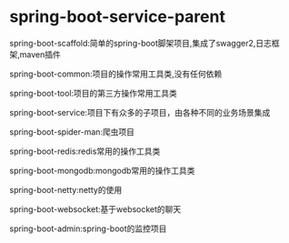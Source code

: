 # spring-boot-service-parent

spring-boot-scaffold:简单的spring-boot脚架项目,集成了swagger2,日志框架,maven插件

spring-boot-common:项目的操作常用工具类,没有任何依赖

spring-boot-tool:项目的第三方操作常用工具类

spring-boot-service:项目下有众多的子项目，由各种不同的业务场景集成

spring-boot-spider-man:爬虫项目

spring-boot-redis:redis常用的操作工具类

spring-boot-mongodb:mongodb常用的操作工具类

spring-boot-netty:netty的使用

spring-boot-websocket:基于websocket的聊天

spring-boot-admin:spring-boot的监控项目




